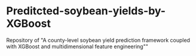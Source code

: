 # Preditcted-soybean-yields-by-XGBoost
 Repository of "A county-level soybean yield prediction framework coupled with XGBoost and multidimensional feature engineering""
